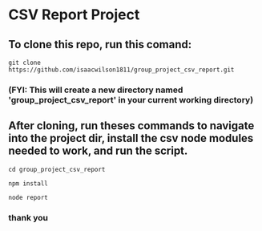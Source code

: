 # CSV Report Project

## To clone this repo, run this comand:
`git clone https://github.com/isaacwilson1811/group_project_csv_report.git`
### (FYI: This will create a new directory named 'group_project_csv_report' in your current working directory) 

## After cloning, run theses commands to navigate into the project dir, install the csv node modules needed to work, and run the script.
`cd group_project_csv_report`

`npm install`

`node report`

### thank you

